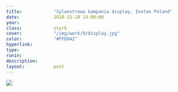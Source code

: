 ```yaml
---
title:            "Sylwestrowa kampania display, Instax Poland"
date:             2018-12-10 14:00:00
year:             
class:            stork
cover:            "/img/work/9/display.jpg"
color:            "#FFD842"
hyperlink:        
type:             
runin:            
description:      
layout:           post
---
```


<div class="post-content-grid">
  <div class="post-content-column column-1">
    <img class="post-content-screen desktop" src="{{ site.baseurl }}/img/work/9/display.jpg" />
  </div>
</div>

